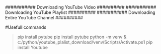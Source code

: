 ########### Downloading YouTube Video ##########
########### Downloading YouTube Playlist ##########
########### Downloading Entire YouTube Channel ##########

#Usefull commands
> pip install pytube
> pip install pytube
> python -m venv
> & c:/python/youtube_plalist_download/venv/Scripts/Activate.ps1
> pip install Youtube